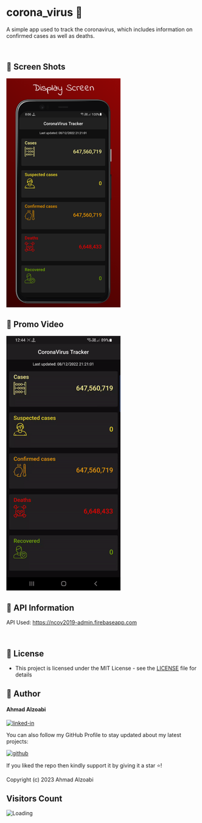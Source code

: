# corona_virus 🦠

A simple app used to track the coronavirus, which includes information on confirmed cases as well as deaths.

<br>

## 📱 Screen Shots
<img alt="png" src="preview/view_1.png" width= "300" />

## 🎥 Promo Video
<img alt="GIF" src="preview/demo_1.gif" width= "300" />

## 🔗 API Information
API Used: https://ncov2019-admin.firebaseapp.com

<br>

## 🔑 License
- This project is licensed under the MIT License - see the [LICENSE](LICENSE.md) file for details

## 🧑 Author

#### Ahmad Alzoabi
[![linked-in](https://img.shields.io/badge/Linked_In-0077B5?style=for-the-badge&logo=LinkedIn&logoColor=white)](https://www.linkedin.com/in/ahmad-al-zoabi-0623a8233/)

You can also follow my GitHub Profile to stay updated about my latest projects:

[![github](https://img.shields.io/badge/GitHub-000000?style=for-the-badge&logo=GitHub&logoColor=white)](https://github.com/a7madZ3Dev)

If you liked the repo then kindly support it by giving it a star ⭐!

Copyright (c) 2023 Ahmad Alzoabi

## Visitors Count

<img align="left" src = "https://profile-counter.glitch.me/nCovid/count.svg" alt ="Loading">
